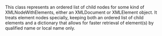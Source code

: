 This class represents an ordered list of child nodes for some kind of XMLNodeWithElements, either an XMLDocument or XMLElement object. It treats element nodes specially, keeping both an ordered list of child elements and a dictionary that allows for faster retrieval of element(s) by qualified name or local name only.
